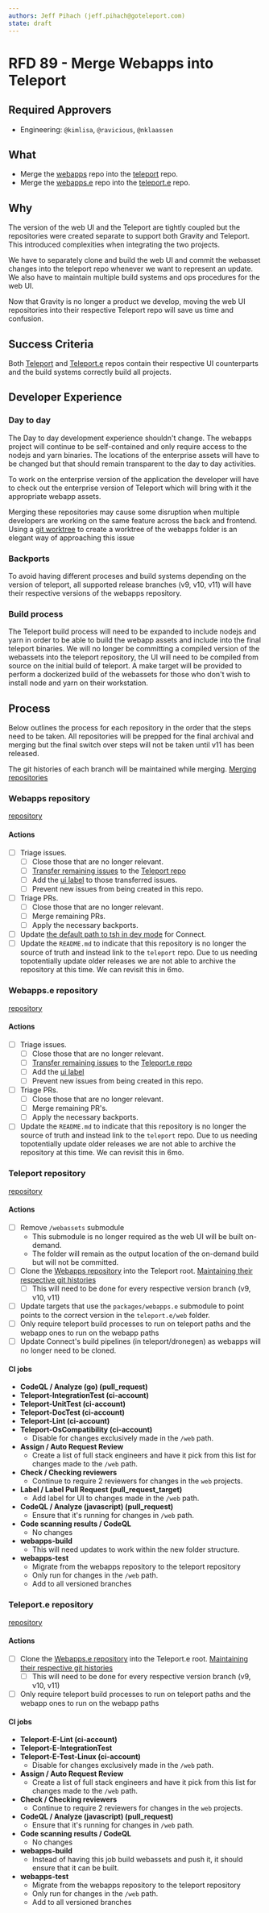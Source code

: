 ```yaml
---
authors: Jeff Pihach (jeff.pihach@goteleport.com)
state: draft
---
```


# RFD 89 - Merge Webapps into Teleport

## Required Approvers

- Engineering: `@kimlisa`, `@ravicious`, `@nklaassen`

## What

- Merge the [webapps](https://github.com/gravitational/webapps) repo into the
  [teleport](https://github.com/gravitational/teleport) repo.
- Merge the [webapps.e](https://github.com/gravitational/webapps.e) repo into
  the [teleport.e](https://github.com/gravitational/teleport.e) repo.

## Why

The version of the web UI and the Teleport are tightly coupled but the
repositories were created separate to support both Gravity and Teleport. This
introduced complexities when integrating the two projects.

We have to separately clone and build the web UI and commit the webasset
changes into the teleport repo whenever we want to represent an update. We also
have to maintain multiple build systems and ops procedures for the web UI.

Now that Gravity is no longer a product we develop, moving the web UI
repositories into their respective Teleport repo will save us time and
confusion.

## Success Criteria

Both [Teleport](https://github.com/gravitational/teleport) and
[Teleport.e](https://github.com/gravitational/teleport.e) repos contain their
respective UI counterparts and the build systems correctly build all projects.

## Developer Experience

### Day to day

The Day to day development experience shouldn't change. The webapps project
will continue to be self-contained and only require access to the nodejs and
yarn binaries. The locations of the enterprise assets will have to be changed
but that should remain transparent to the day to day activities.

To work on the enterprise version of the application the developer will have to
check out the enterprise version of Teleport which will bring with it the
appropriate webapp assets.

Merging these repositories may cause some disruption when multiple developers
are working on the same feature across the back and frontend. Using a
[git worktree](https://git-scm.com/docs/git-worktree) to create a worktree of
the webapps folder is an elegant way of approaching this issue

### Backports

To avoid having different proceses and build systems depending on the version
of teleport, all supported release branches (v9, v10, v11) will have their
respective versions of the webapps repository.

### Build process

The Teleport build process will need to be expanded to include nodejs and yarn
in order to be able to build the webapp assets and include into the final
teleport binaries. We will no longer be committing a compiled version of the
webassets into the teleport repository, the UI will need to be compiled from
source on the initial build of teleport. A make target will be provided to
perform a dockerized build of the webassets for those who don't wish to install
node and yarn on their workstation.

## Process

Below outlines the process for each repository in the order that the steps need
to be taken. All repositories will be prepped for the final archival and merging
but the final switch over steps will not be taken until v11 has been released.

The git histories of each branch will be maintained while merging. [Merging repositories](https://stackoverflow.com/questions/13040958/merge-two-git-repositories-without-breaking-file-history)

### Webapps repository

[repository](https://github.com/gravitational/webapps)

#### Actions

- [ ] Triage issues.
  - [ ] Close those that are no longer relevant.
  - [ ] [Transfer remaining issues](https://docs.github.com/en/issues/tracking-your-work-with-issues/transferring-an-issue-to-another-repository) to the [Teleport repo](https://github.com/gravitational/teleport)
  - [ ] Add the [ui label](https://github.com/gravitational/teleport/labels/ui) to
        those transferred issues.
  - [ ] Prevent new issues from being created in this repo.
- [ ] Triage PRs.
  - [ ] Close those that are no longer relevant.
  - [ ] Merge remaining PRs.
  - [ ] Apply the necessary backports.
- [ ] Update [the default path to tsh in dev mode](https://github.com/gravitational/webapps/blob/27c615b3ff6f317a85fac4aa28b8e73fa4aa0d28/packages/teleterm/src/mainProcess/runtimeSettings.ts#L18-L23) for Connect.
- [ ] Update the `README.md` to indicate that this repository is no longer the
      source of truth and instead link to the `teleport` repo. Due to us needing
      topotentially update older releases we are not able to archive the
      repository at this time. We can revisit this in 6mo.

### Webapps.e repository

[repository](https://github.com/gravitational/webapps.e)

#### Actions

- [ ] Triage issues.
  - [ ] Close those that are no longer relevant.
  - [ ] [Transfer remaining issues](https://docs.github.com/en/issues/tracking-your-work-with-issues/transferring-an-issue-to-another-repository) to the [Teleport.e repo](https://github.com/gravitational/teleport.e)
  - [ ] Add the [ui label](https://github.com/gravitational/teleport.e/labels/ui)
  - [ ] Prevent new issues from being created in this repo.
- [ ] Triage PRs.
  - [ ] Close those that are no longer relevant.
  - [ ] Merge remaining PR's.
  - [ ] Apply the necessary backports.
- [ ] Update the `README.md` to indicate that this repository is no longer the
      source of truth and instead link to the `teleport` repo. Due to us needing
      topotentially update older releases we are not able to archive the
      repository at this time. We can revisit this in 6mo.

### Teleport repository

[repository](https://github.com/gravitational/teleport)

#### Actions

- [ ] Remove `/webassets` submodule
  - This submodule is no longer required as the web UI will be built on-demand.
  - The folder will remain as the output location of the on-demand build but
    will not be committed.
- [ ] Clone the [Webapps repository](https://github.com/gravitational/webapps) into
      the Teleport root. [Maintaining their respective git histories](https://stackoverflow.com/questions/13040958/merge-two-git-repositories-without-breaking-file-history)
  - [ ] This will need to be done for every respective version branch (v9, v10, v11)
- [ ] Update targets that use the `packages/webapps.e` submodule to point points to
      the correct version in the `teleport.e/web` folder.
- [ ] Only require teleport build processes to run on teleport paths and the webapp
      ones to run on the webapp paths
- [ ] Update Connect's build pipelines (in teleport/dronegen) as webapps will no longer need to be cloned.

#### CI jobs

- **CodeQL / Analyze (go) (pull_request)**
- **Teleport-IntegrationTest (ci-account)**
- **Teleport-UnitTest (ci-account)**
- **Teleport-DocTest (ci-account)**
- **Teleport-Lint (ci-account)**
- **Teleport-OsCompatibility (ci-account)**
  - Disable for changes exclusively made in the `/web` path.
- **Assign / Auto Request Review**
  - Create a list of full stack engineers and have it pick from this list for
    changes made to the `/web` path.
- **Check / Checking reviewers**
  - Continue to require 2 reviewers for changes in the `web` projects.
- **Label / Label Pull Request (pull_request_target)**
  - Add label for UI to changes made in the `/web` path.
- **CodeQL / Analyze (javascript) (pull_request)**
  - Ensure that it's running for changes in `/web` path.
- **Code scanning results / CodeQL**
  - No changes
- **webapps-build**
  - This will need updates to work within the new folder structure.
- **webapps-test**
  - Migrate from the webapps repository to the teleport repository
  - Only run for changes in the `/web` path.
  - Add to all versioned branches

### Teleport.e repository

[repository](https://github.com/gravitational/teleport.e)

#### Actions

- [ ] Clone the [Webapps.e repository](https://github.com/gravitational/webapps.e)
      into the Teleport.e root. [Maintaining their respective git histories](https://stackoverflow.com/questions/13040958/merge-two-git-repositories-without-breaking-file-history)
  - [ ] This will need to be done for every respective version branch (v9, v10, v11)
- [ ] Only require teleport build processes to run on teleport paths and the
      webapp ones to run on the webapp paths

#### CI jobs

- **Teleport-E-Lint (ci-account)**
- **Teleport-E-IntegrationTest**
- **Teleport-E-Test-Linux (ci-account)**
  - Disable for changes exclusively made in the `/web` path.
- **Assign / Auto Request Review**
  - Create a list of full stack engineers and have it pick from this list for
    changes made to the `/web` path.
- **Check / Checking reviewers**
  - Continue to require 2 reviewers for changes in the `web` projects.
- **CodeQL / Analyze (javascript) (pull_request)**
  - Ensure that it's running for changes in `/web` path.
- **Code scanning results / CodeQL**
  - No changes
- **webapps-build**
  - Instead of having this job build webassets and push it, it should ensure
    that it can be built.
- **webapps-test**
  - Migrate from the webapps repository to the teleport repository
  - Only run for changes in the `/web` path.
  - Add to all versioned branches
